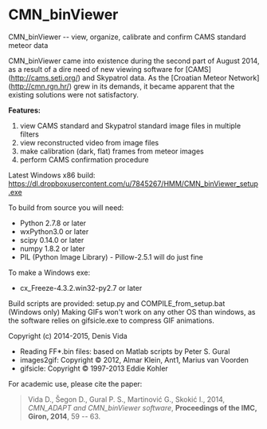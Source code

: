 # CMN_binViewer
CMN_binViewer -- view, organize, calibrate and confirm CAMS standard meteor data

CMN_binViewer came into existence during the second part of August 2014, as a result of a dire need of new viewing software for [CAMS] (http://cams.seti.org/) and Skypatrol data. As the [Croatian Meteor Network] (http://cmn.rgn.hr/) grew in its demands, it became apparent that the existing solutions were not satisfactory.

**Features:**

1. view CAMS standard and Skypatrol standard image files in multiple filters
2. view reconstructed video from image files
3. make calibration (dark, flat) frames from meteor images
4. perform CAMS confirmation procedure

Latest Windows x86 build: https://dl.dropboxusercontent.com/u/7845267/HMM/CMN_binViewer_setup.exe

To build from source you will need:
- Python 2.7.8 or later
- wxPython3.0 or later
- scipy 0.14.0 or later
- numpy 1.8.2 or later
- PIL (Python Image Library) - Pillow-2.5.1 will do just fine

To make a Windows exe:
- cx_Freeze-4.3.2.win32-py2.7 or later

Build scripts are provided: setup.py and COMPILE_from_setup.bat (Windows only)
Making GIFs won't work on any other OS than windows, as the software relies on gifsicle.exe to compress GIF animations.

Copyright (c) 2014-2015, Denis Vida
* Reading FF*.bin files: based on Matlab scripts by Peter S. Gural
* images2gif: Copyright © 2012, Almar Klein, Ant1, Marius van Voorden
* gifsicle: Copyright © 1997-2013 Eddie Kohler

For academic use, please cite the paper:
>Vida D., Šegon D., Gural P. S., Martinović G., Skokić I., 2014, *CMN_ADAPT and CMN_binViewer software*, **Proceedings of the IMC, Giron, 2014**, 59 -- 63.
